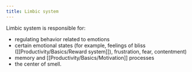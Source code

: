 ```yaml
---
title: Limbic system
---
```


Limbic system is responsible for:
- regulating behavior related to emotions
- certain emotional states (for example, feelings of bliss ([[Productivity/Basics/Reward system]]), frustration, fear, contentment)
- memory and [[Productivity/Basics/Motivation]] processes
- the center of smell.